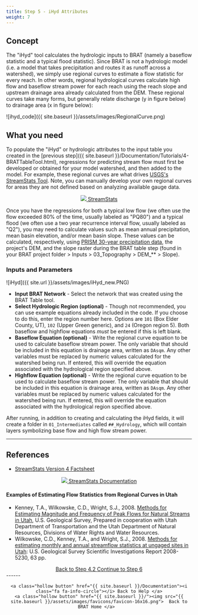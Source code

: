 ```yaml
---
title: Step 5 - iHyd Attributes
weight: 7
---
```


## Concept

The "iHyd" tool calculates the hydrologic inputs to BRAT (namely a baseflow statistic and a typical flood statistic). Since BRAT is not a hydrologic model (i.e. a model that takes precipitation and routes it as runoff across a watershed), we simply use regional curves to estimate a flow statistic for every reach. In other words, regional hydrological curves calculate high flow and baseflow stream power for each reach using the reach slope and upstream drainage area already calculated from the DEM. These regional curves take many forms, but generally relate discharge (y in figure below) to drainage area (x in figure below): 

![ihyd_code]({{ site.baseurl }}/assets/images/RegionalCurve.png)

## What you need

To populate the "iHyd" or hydrologic attributes to the input table you created in the [previous step]({{ site.baseurl }}/Documentation/Tutorials/4-BRATTableTool.html), regressions for predicting stream flow must first be developed or obtained for your model watershed, and then added to the model.  For example, these regional curves are what drives  [USGS's StreamStats Tool](https://streamstats.usgs.gov/ss/).  Note, you can manually develop your own regional curves for areas they are not defined based on analyzing available gauge data.

<div align="center">
	<a class="button secondary" href="https://streamstats.usgs.gov/ss/"><img src= "{{ site.baseurl }}/assets/images/logos/USGS_logo_White_50w.png"> StreamStats </a>
</div>

Once you have the regressions for both a typical low flow (we often use the flow exceeded 80% of the time, usually labeled as "PQ80") and a typical flood (we often use a two year recurrence interval flow, usually labeled as "Q2"), you may need to calculate values such as mean annual precipitation, mean basin elevation, and/or mean basin slope. These values can be calculated, respectively, using [PRISM 30-year precipitation data](<http://www.prism.oregonstate.edu/normals/>), the project's DEM, and the slope raster during the BRAT table step (found in your BRAT project folder > Inputs > 03_Topography > DEM_** > Slope).

### Inputs and Parameters

![iHyd]({{ site.url }}/assets/images/iHyd_new.PNG)


- **Input BRAT Network**  - Select the network that was created using the BRAT Table tool.
- **Select Hydrologic Region (optional)** -  Though not recommended, you can use example equations already included in the code. If you choose to do this, enter the region number here. Options are `101` (Box Elder County, UT), `102` (Upper Green generic), and `24` (Oregon region 5). Both baseflow and highflow equations *must* be entered if this is left blank. 
- **Baseflow Equation (optional)** - Write the regional curve equation to be used to calculate baseflow stream power. The only variable that should be included in this equation is drainage area, written as `DAsqm`. Any other variables must be replaced by numeric values calculated for the watershed being run. If entered, this will override the equation associated with the hydrological region specified above. 
- **Highflow Equation (optional)** - Write the regional curve equation to be used to calculate baseflow stream power. The only variable that should be included in this equation is drainage area, written as `DAsqm`. Any other variables must be replaced by numeric values calculated for the watershed being run. If entered, this will override the equation associated with the hydrological region specified above. 

After running, in addition to creating and calculating the iHyd fields, it will create a folder in `01_Intermediates` called `##_Hydrology`, which will contain layers symbolizing base flow and high flow stream power.

-----
## References

- [StreamStats Version 4 Factsheet](https://pubs.usgs.gov/fs/2017/3046/fs20173046.pdf)



<div align="center">
	<a class="button" href="https://water.usgs.gov/osw/streamstats/ss_documentation.html"><img src= "{{ site.baseurl }}/assets/images/logos/USGS_logo_White_50w.png"> StreamStats Documentation </a>
</div>

#### Examples of Estimating Flow Statistics from Regional Curves in Utah

- Kenney, T.A., Wilkowske, C.D., Wright, S.J., 2008. [Methods for Estimating Magnitude and Frequency of Peak Flows for Natural Streams in Utah](http://pubs.usgs.gov/sir/2007/5158/pdf/SIR2007_5158_v4.pdf), U.S. Geological Survey, Prepared in cooperation with Utah Department of Transportation and the Utah Department of Natural Resources, Divisions of Water Rights and Water Resources.  
- Wilkowske, C.D., Kenney, T.A., and Wright, S.J., 2008. [Methods for estimating monthly and annual streamflow statistics at ungaged sites in Utah](http://pubs.usgs.gov/sir/2008/5230): U.S. Geological Survey Scientific Investigations Report 2008-5230, 63 pp. 



<div align="center">
	<a class="hollow button" href="{{ site.baseurl }}/Documentation/Tutorials/4.2-BRATBraidHandler"><i class="fa fa-arrow-circle-left"></i> Back to Step 4.2 </a>
	<a class="hollow button" href="{{ site.baseurl }}/Documentation/Tutorials/6-BRATVegetationFIS"><i class="fa fa-arrow-circle-right"></i> Continue to Step 6 </a>
</div>	
------
<div align="center">

	<a class="hollow button" href="{{ site.baseurl }}/Documentation"><i class="fa fa-info-circle"></i> Back to Help </a>
	<a class="hollow button" href="{{ site.baseurl }}/"><img src="{{ site.baseurl }}/assets/images/favicons/favicon-16x16.png">  Back to BRAT Home </a>  
</div>